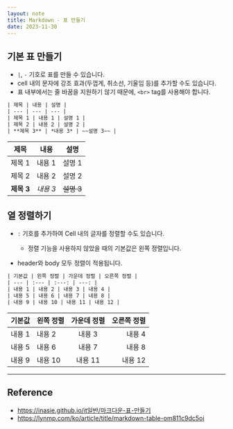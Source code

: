 ```yaml
---
layout: note
title: Markdown - 표 만들기
date: 2023-11-30
---
```





## 기본 표 만들기

- `|`, `-` 기호로 표를 만들 수 있습니다.
- cell 내의 문자에 강조 효과(두껍게, 취소선, 기울임 등)를 추가할 수도 있습니다.
- 표 내부에서는 줄 바꿈을 지원하기 않기 때문에, `<br>` tag를 사용해야 합니다.

```txt
| 제목 | 내용 | 설명 |
| --- | --- | --- |
| 제목 1 | 내용 1 | 설명 1 |
| 제목 2 | 내용 2 | 설명 2 |
| **제목 3** | *내용 3* | ~~설명 3~~ |
```

| 제목 | 내용 | 설명 |
| --- | --- | --- |
| 제목 1 | 내용 1 | 설명 1 |
| 제목 2 | 내용 2 | 설명 2 |
| **제목 3** | *내용 3* | ~~설명 3~~ |


## 열 정렬하기

- `:` 기호를 추가하여 Cell 내의 글자를 정렬할 수도 있습니다.
    - 정렬 기능을 사용하지 않았을 때의 기본값은 왼쪽 정렬입니다.

- header와 body 모두 정렬이 적용됩니다.

```txt
| 기본값 | 왼쪽 정렬 | 가운데 정렬 | 오른쪽 정렬 |
| --- | :--- | :---: | ---: |
| 내용 1 | 내용 2 | 내용 3 | 내용 4 |
| 내용 5 | 내용 6 | 내용 7 | 내용 8 |
| 내용 9 | 내용 10 | 내용 11 | 내용 12 |
```

| 기본값 | 왼쪽 정렬 | 가운데 정렬 | 오른쪽 정렬 |
| --- | :--- | :---: | ---: |
| 내용 1 | 내용 2 | 내용 3 | 내용 4 |
| 내용 5 | 내용 6 | 내용 7 | 내용 8 |
| 내용 9 | 내용 10 | 내용 11 | 내용 12 |




---




## Reference

- <https://inasie.github.io/it일반/마크다운-표-만들기>
- <https://lynmp.com/ko/article/title/markdown-table-om811c9dc5oi>